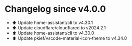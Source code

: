 # Changelog since v4.0.0
- ⬆️ Update home-assistant/cli to v4.30.1 
- ⬆️ Update cloudflare/cloudflared to v2024.2.1 
- ⬆️ Update home-assistant/cli to v4.30.0 
- ⬆️ Update pkief/vscode-material-icon-theme to v4.34.0 
